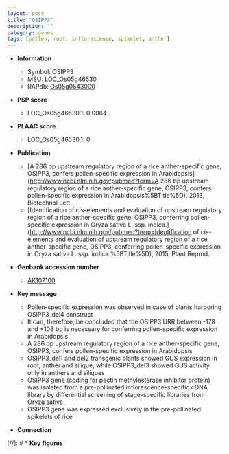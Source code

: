 ```yaml
---
layout: post
title: "OSIPP3"
description: ""
category: genes
tags: [pollen, root, inflorescence, spikelet, anther]
---
```


* **Information**  
    + Symbol: OSIPP3  
    + MSU: [LOC_Os05g46530](http://rice.plantbiology.msu.edu/cgi-bin/ORF_infopage.cgi?orf=LOC_Os05g46530)  
    + RAPdb: [Os05g0543000](http://rapdb.dna.affrc.go.jp/viewer/gbrowse_details/irgsp1?name=Os05g0543000)  

* **PSP score**  
    + LOC_Os05g46530.1: 0.0064 

* **PLAAC score**  
    + LOC_Os05g46530.1: 0 

* **Publication**  
    + [A 286 bp upstream regulatory region of a rice anther-specific gene, OSIPP3, confers pollen-specific expression in Arabidopsis](http://www.ncbi.nlm.nih.gov/pubmed?term=A 286 bp upstream regulatory region of a rice anther-specific gene, OSIPP3, confers pollen-specific expression in Arabidopsis%5BTitle%5D), 2013, Biotechnol Lett.
    + [Identification of cis-elements and evaluation of upstream regulatory region of a rice anther-specific gene, OSIPP3, conferring pollen-specific expression in Oryza sativa L. ssp. indica.](http://www.ncbi.nlm.nih.gov/pubmed?term=Identification of cis-elements and evaluation of upstream regulatory region of a rice anther-specific gene, OSIPP3, conferring pollen-specific expression in Oryza sativa L. ssp. indica.%5BTitle%5D), 2015, Plant Reprod.

* **Genbank accession number**  
    + [AK107100](http://www.ncbi.nlm.nih.gov/nuccore/AK107100)

* **Key message**  
    + Pollen-specific expression was observed in case of plants harboring OSIPP3_del4 construct
    + It can, therefore, be concluded that the OSIPP3 URR between -178 and +108 bp is necessary for conferring pollen-specific expression in Arabidopsis
    + A 286 bp upstream regulatory region of a rice anther-specific gene, OSIPP3, confers pollen-specific expression in Arabidopsis
    + OSIPP3_del1 and del2 transgenic plants showed GUS expression in root, anther and silique, while OSIPP3_del3 showed GUS activity only in anthers and siliques
    + OSIPP3 gene (coding for pectin methylesterase inhibitor protein) was isolated from a pre-pollinated inflorescence-specific cDNA library by differential screening of stage-specific libraries from Oryza sativa
    + OSIPP3 gene was expressed exclusively in the pre-pollinated spikelets of rice

* **Connection**  

[//]: # * **Key figures**  


